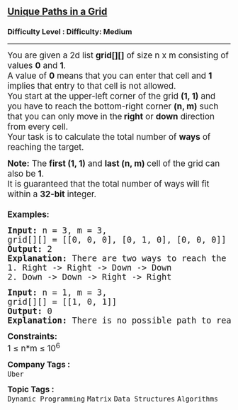 <h2><a href="https://www.geeksforgeeks.org/problems/unique-paths-in-a-grid--170647/1?_gl=1*1eqxvl2*_up*MQ..*_gs*MQ..&gclid=Cj0KCQjw9O_BBhCUARIsAHQMjS7jod0LDw5F7xQhE6fD_R3WzyvtpVKPM7-P9XWZkTxyWbnqN62dLLsaAgv3EALw_wcB&gbraid=0AAAAAC9yBkA6hZnFVAycXY3-vggkr6iIi">Unique Paths in a Grid</a></h2><h3>Difficulty Level : Difficulty: Medium</h3><hr><div class="problems_problem_content__Xm_eO"><p><span style="font-size: 14pt;">You are given a 2d list <strong>grid[][]</strong> of size n x m consisting of values <strong>0</strong> and <strong>1</strong>.<br>A value of <strong>0</strong> means that you can enter that cell and <strong>1</strong> implies that entry to that cell is not allowed. <br>You start at the upper-left corner of the grid <strong>(1, 1)</strong> and you have to reach the bottom-right corner <strong>(n, m)</strong> such that you can only move in the<strong> right</strong> or <strong>down</strong> direction from every cell. <br></span><span style="font-size: 14pt;"><span style="font-size: 14pt;">Your task is to calculate the total number of <strong>ways</strong> of reaching the target.<br></span></span></p>
<p><span style="font-size: 14pt;"><strong style="font-size: 14pt;">Note:</strong><span style="font-size: 14pt;"> The </span><strong style="font-size: 14pt;">first (1, 1)</strong><span style="font-size: 14pt;"> and </span><strong style="font-size: 14pt;">last (n, m) </strong><span style="font-size: 14pt;">cell of the grid can also be </span><strong style="font-size: 14pt;">1</strong><span style="font-size: 14pt;">.</span><br><span style="font-size: 18.6667px;">It is guaranteed that the total number of ways<strong> </strong>will fit within a <strong>32-bit</strong> integer.<br><br></span></span><span style="font-size: 14pt;"><strong>Examples:</strong></span></p>
<pre><span style="font-size: 14pt;"><strong>Input: </strong>n = 3, m = 3,
grid[][] = [[0, 0, 0], [0, 1, 0], [0, 0, 0]]
<strong>Output: </strong>2
<strong>Explanation: </strong>There are two ways to reach the bottom-right corner:
1. Right -&gt; Right -&gt; Down -&gt; Down</span><br><span style="font-size: 14pt;">2. Down -&gt; Down -&gt; Right -&gt; Right</span></pre>
<pre><span style="font-size: 14pt;"><strong>Input: </strong>n = 1, m = 3,
grid[][] = [[1, 0, 1]]
<strong>Output: </strong>0
<strong>Explanation: </strong>There is no possible path to reach the end.
</span></pre>
<p><span style="font-size: 14pt;"><strong>Constraints:</strong><br>1 ≤ n*m ≤ 10<sup>6</sup></span></p></div><p><span style=font-size:18px><strong>Company Tags : </strong><br><code>Uber</code>&nbsp;<br><p><span style=font-size:18px><strong>Topic Tags : </strong><br><code>Dynamic Programming</code>&nbsp;<code>Matrix</code>&nbsp;<code>Data Structures</code>&nbsp;<code>Algorithms</code>&nbsp;
